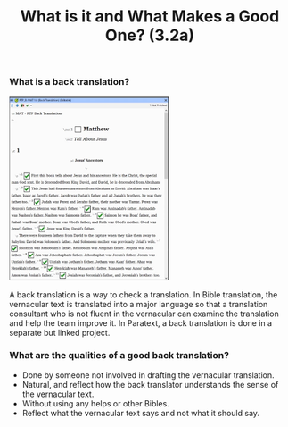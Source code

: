 ﻿---
title: What is it and What Makes a Good One? (3.2a)
---
### What is a back translation?  
   ![](../media/812f01581ec77c8f9d1ebb41e3ef2bd8.png)  

A back translation is a way to check a translation. In Bible translation, the vernacular text is translated into a major language so that a translation consultant who is not fluent in the vernacular can examine the translation and help the team improve it. In Paratext, a back translation is done in a separate but linked project.

### What are the qualities of a good back translation?

-   Done by someone not involved in drafting the vernacular translation.
-   Natural, and reflect how the back translator understands the sense of the vernacular text.
-   Without using any helps or other Bibles.
-   Reflect what the vernacular text says and not what it should say.
